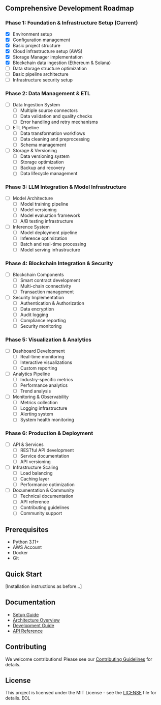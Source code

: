 
## Comprehensive Development Roadmap

### Phase 1: Foundation & Infrastructure Setup (Current)
- [x] Environment setup
- [x] Configuration management
- [x] Basic project structure
- [x] Cloud infrastructure setup (AWS)
- [x] Storage Manager implementation
- [x] Blockchain data ingestion (Ethereum & Solana)
- [ ] Data storage structure optimization
- [ ] Basic pipeline architecture
- [ ] Infrastructure security setup

### Phase 2: Data Management & ETL
- [ ] Data Ingestion System
  - [ ] Multiple source connectors
  - [ ] Data validation and quality checks
  - [ ] Error handling and retry mechanisms
- [ ] ETL Pipeline
  - [ ] Data transformation workflows
  - [ ] Data cleaning and preprocessing
  - [ ] Schema management
- [ ] Storage & Versioning
  - [ ] Data versioning system
  - [ ] Storage optimization
  - [ ] Backup and recovery
  - [ ] Data lifecycle management

### Phase 3: LLM Integration & Model Infrastructure
- [ ] Model Architecture
  - [ ] Model training pipeline
  - [ ] Model versioning
  - [ ] Model evaluation framework
  - [ ] A/B testing infrastructure
- [ ] Inference System
  - [ ] Model deployment pipeline
  - [ ] Inference optimization
  - [ ] Batch and real-time processing
  - [ ] Model serving infrastructure

### Phase 4: Blockchain Integration & Security
- [ ] Blockchain Components
  - [ ] Smart contract development
  - [ ] Multi-chain connectivity
  - [ ] Transaction management
- [ ] Security Implementation
  - [ ] Authentication & Authorization
  - [ ] Data encryption
  - [ ] Audit logging
  - [ ] Compliance reporting
  - [ ] Security monitoring

### Phase 5: Visualization & Analytics
- [ ] Dashboard Development
  - [ ] Real-time monitoring
  - [ ] Interactive visualizations
  - [ ] Custom reporting
- [ ] Analytics Pipeline
  - [ ] Industry-specific metrics
  - [ ] Performance analytics
  - [ ] Trend analysis
- [ ] Monitoring & Observability
  - [ ] Metrics collection
  - [ ] Logging infrastructure
  - [ ] Alerting system
  - [ ] System health monitoring

### Phase 6: Production & Deployment
- [ ] API & Services
  - [ ] RESTful API development
  - [ ] Service documentation
  - [ ] API versioning
- [ ] Infrastructure Scaling
  - [ ] Load balancing
  - [ ] Caching layer
  - [ ] Performance optimization
- [ ] Documentation & Community
  - [ ] Technical documentation
  - [ ] API reference
  - [ ] Contributing guidelines
  - [ ] Community support

## Prerequisites
- Python 3.11+
- AWS Account
- Docker
- Git

## Quick Start
[Installation instructions as before...]

## Documentation
- [Setup Guide](docs/setup.md)
- [Architecture Overview](docs/architecture.md)
- [Development Guide](docs/development.md)
- [API Reference](docs/api.md)

## Contributing
We welcome contributions! Please see our [Contributing Guidelines](docs/CONTRIBUTING.md) for details.

## License
This project is licensed under the MIT License - see the [LICENSE](LICENSE) file for details.
EOL